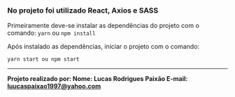 ### No projeto foi utilizado React, Axios e SASS

Primeiramente deve-se instalar as dependências do projeto com o comando:
`yarn` ou `npm install`

Após instalado as dependências, iniciar o projeto com o comando:

`yarn start ou npm start`

------------

**Projeto realizado por: 
Nome: Lucas Rodrigues Paixão
E-mail: luucaspaixao1997@yahoo.com**